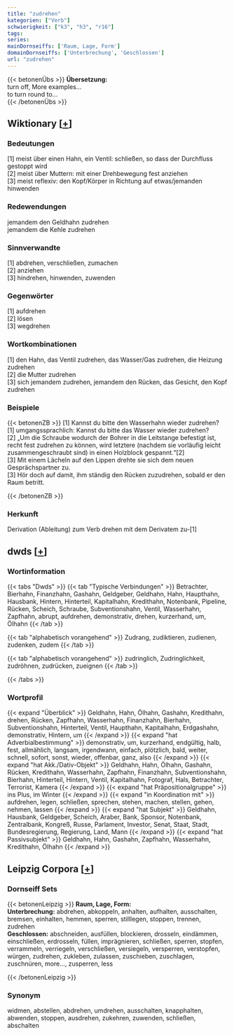 ```yaml
---
title: "zudrehen"
kategorien: ["Verb"]
schwierigkeit: ["k3", "h3", "r16"]
tags:
series:
mainDornseiffs: ['Raum, Lage, Form']
domainDornseiffs: ['Unterbrechung', 'Geschlossen']
url: "zudrehen"
---
```


{{< betonenÜbs >}}
**Übersetzung:**  
turn off, More examples...  
to turn round to...  
{{< /betonenÜbs >}}

## Wiktionary [[+](https://de.wiktionary.org/wiki/zudrehen)]

### Bedeutungen
[1] meist über einen Hahn, ein Ventil: schließen, so dass der Durchfluss gestoppt wird  
[2] meist über Muttern: mit einer Drehbewegung fest anziehen  
[3] meist reflexiv: den Kopf/Körper in Richtung auf etwas/jemanden hinwenden  

### Redewendungen
jemandem den Geldhahn zudrehen  
jemandem die Kehle zudrehen  

### Sinnverwandte
[1] abdrehen, verschließen, zumachen  
[2] anziehen  
[3] hindrehen, hinwenden, zuwenden  

### Gegenwörter
[1] aufdrehen  
[2] lösen  
[3] wegdrehen  

### Wortkombinationen
[1] den Hahn, das Ventil zudrehen, das Wasser/Gas zudrehen, die Heizung zudrehen  
[2] die Mutter zudrehen  
[3] sich jemandem zudrehen, jemandem den Rücken, das Gesicht, den Kopf zudrehen  

### Beispiele
{{< betonenZB >}}
[1] Kannst du bitte den Wasserhahn wieder zudrehen?  
[1] umgangssprachlich: Kannst du bitte das Wasser wieder zudrehen?  
[2] „Um die Schraube wodurch der Bohrer in die Leitstange befestigt ist, recht fest zudrehen zu können, wird letztere (nachdem sie vorläufig leicht zusammengeschraubt sind) in einen Holzblock gespannt.“[2]  
[3] Mit einem Lächeln auf den Lippen drehte sie sich dem neuen Gesprächspartner zu.  
[3] Hör doch auf damit, ihm ständig den Rücken zuzudrehen, sobald er den Raum betritt.  

{{< /betonenZB >}}
### Herkunft
Derivation (Ableitung) zum Verb drehen mit dem Derivatem zu-[1]  



## dwds [[+](https://www.dwds.de/wb/zudrehen)]

### Wortinformation
{{< tabs "Dwds" >}}
{{< tab "Typische Verbindungen" >}}
Betrachter, Bierhahn, Finanzhahn, Gashahn, Geldgeber, Geldhahn, Hahn, Haupthahn, Hausbank, Hintern, Hinterteil, Kapitalhahn, Kredithahn, Notenbank, Pipeline, Rücken, Scheich, Schraube, Subventionshahn, Ventil, Wasserhahn, Zapfhahn, abrupt, aufdrehen, demonstrativ, drehen, kurzerhand, um, Ölhahn
{{< /tab >}}

{{< tab "alphabetisch vorangehend" >}}
Zudrang, zudiktieren, zudienen, zudenken, zudem
{{< /tab >}}

{{< tab "alphabetisch vorangehend" >}}
zudringlich, Zudringlichkeit, zudröhnen, zudrücken, zueignen
{{< /tab >}}

{{< /tabs >}}

### Wortprofil
{{< expand "Überblick" >}} Geldhahn, Hahn, Ölhahn, Gashahn, Kredithahn, drehen, Rücken, Zapfhahn, Wasserhahn, Finanzhahn, Bierhahn, Subventionshahn, Hinterteil, Ventil, Haupthahn, Kapitalhahn, Erdgashahn, demonstrativ, Hintern, um {{< /expand >}}
{{< expand "hat Adverbialbestimmung" >}} demonstrativ, um, kurzerhand, endgültig, halb, fest, allmählich, langsam, irgendwann, einfach, plötzlich, bald, weiter, schnell, sofort, sonst, wieder, offenbar, ganz, also {{< /expand >}}
{{< expand "hat Akk./Dativ-Objekt" >}} Geldhahn, Hahn, Ölhahn, Gashahn, Rücken, Kredithahn, Wasserhahn, Zapfhahn, Finanzhahn, Subventionshahn, Bierhahn, Hinterteil, Hintern, Ventil, Kapitalhahn, Fotograf, Hals, Betrachter, Terrorist, Kamera {{< /expand >}}
{{< expand "hat Präpositionalgruppe" >}} ins Plus, im Winter {{< /expand >}}
{{< expand "in Koordination mit" >}} aufdrehen, legen, schließen, sprechen, stehen, machen, stellen, gehen, nehmen, lassen {{< /expand >}}
{{< expand "hat Subjekt" >}} Geldhahn, Hausbank, Geldgeber, Scheich, Araber, Bank, Sponsor, Notenbank, Zentralbank, Kongreß, Russe, Parlament, Investor, Senat, Staat, Stadt, Bundesregierung, Regierung, Land, Mann {{< /expand >}}
{{< expand "hat Passivsubjekt" >}} Geldhahn, Hahn, Gashahn, Zapfhahn, Wasserhahn, Kredithahn, Ölhahn {{< /expand >}}

## Leipzig Corpora [[+](https://corpora.uni-leipzig.de/en/res?word=zudrehen&corpusId=deu_newscrawl-public_2018)]

### Dornseiff Sets
{{< betonenLeipzig >}}
**Raum, Lage, Form:**  
**Unterbrechung:** abdrehen, abkoppeln, anhalten, aufhalten, ausschalten, bremsen, einhalten, hemmen, sperren, stilllegen, stoppen, trennen, zudrehen  
**Geschlossen:** abschneiden, ausfüllen, blockieren, drosseln, eindämmen, einschließen, erdrosseln, füllen, imprägnieren, schließen, sperren, stopfen, verrammeln, verriegeln, verschließen, versiegeln, versperren, verstopfen, würgen, zudrehen, zukleben, zulassen, zuschieben, zuschlagen, zuschnüren, more..., zusperren, less  

{{< /betonenLeipzig >}}

### Synonym
widmen, abstellen, abdrehen, umdrehen, ausschalten, knapphalten, abwenden, stoppen, ausdrehen, zukehren, zuwenden, schließen, abschalten

